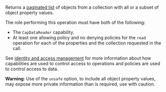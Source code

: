 Returns a [paginated list](/api/pagination) of objects from a collection with all or a subset of object property values.

The role performing this operation must have both of the following:
- The `CapDataReader` capability.
- At least one allowing policy and no denying policies for the `read` operation for each of the properties and the
  collection requested in the call.

See [identity and access management](/data-security/identity-and-access-management) for more information about how
capabilities are used to control access to operations and policies are used to control access to data.

**Warning**: Use of the `unsafe` option, to include all object property values, may expose more private information than is required, use with caution.